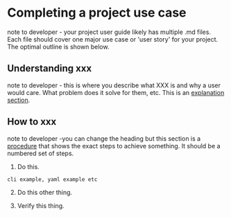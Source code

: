 # Completing a project use case

note to developer - your project user guide likely has multiple .md files.
Each file should cover one major use case or 'user story' for your project.
The optimal outline is shown below.

## Understanding xxx

note to developer - this is where you describe what XXX is and why a user
would care. What problem does it solve for them, etc. This is an 
[explanation section](https://diataxis.fr/explanation/).

## How to xxx

note to developer -you can change the heading but this section is a 
[procedure](https://diataxis.fr/how-to-guides/) that shows the exact steps to
 achieve something. It should be a numbered set of steps.

1. Do this.

```
cli example, yaml example etc
```

2. Do this other thing.

3. Verify this thing.



